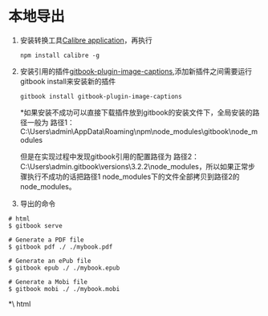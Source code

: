 # 本地导出

1. 安装转换工具[Calibre application](https://calibre-ebook.com/download)，再执行

   ```
   npm install calibre -g
   ```

2. 安装引用的插件[gitbook-plugin-image-captions](https://plugins.gitbook.com/plugin/image-captions),添加新插件之间需要运行gitbook install来安装新的插件

   ```
   gitbook install gitbook-plugin-image-captions
   ```
   *如果安装不成功可以直接下载插件放到gitbook的安装文件下，全局安装的路径一般为
   路径1：C:\Users\admin\AppData\Roaming\npm\node_modules\gitbook\node_modules
   
   但是在实现过程中发现gitbook引用的配置路径为
   路径2：C:\Users\admin\.gitbook\versions\3.2.2\node_modules，所以如果正常步骤执行不成功的话把路径1
    node_modules下的文件全部拷贝到路径2的node_modules。
 3. 导出的命令
   ```
   # html
   $ gitbook serve
   
   # Generate a PDF file
   $ gitbook pdf ./ ./mybook.pdf

   # Generate an ePub file
   $ gitbook epub ./ ./mybook.epub

   # Generate a Mobi file
   $ gitbook mobi ./ ./mybook.mobi
   
   ```
   *\ html
   


